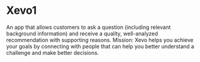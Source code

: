 # Xevo1
An app that allows customers to ask a question (including relevant
background information) and receive a quality, well-analyzed recommendation with
supporting reasons.
Mission: Xevo helps you achieve your goals by connecting with people that can help you better understand a challenge and make better decisions.
